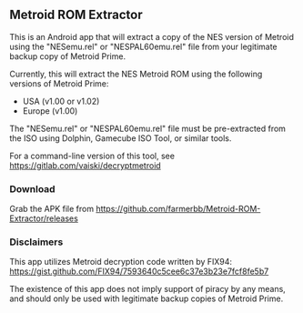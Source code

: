 ## Metroid ROM Extractor

This is an Android app that will extract a copy of the NES version of Metroid using the "NESemu.rel" or "NESPAL60emu.rel" file from your legitimate backup copy of Metroid Prime.

Currently, this will extract the NES Metroid ROM using the following versions of Metroid Prime:

* USA (v1.00 or v1.02)
* Europe (v1.00)

The "NESemu.rel" or "NESPAL60emu.rel" file must be pre-extracted from the ISO using Dolphin, Gamecube ISO Tool, or similar tools.

For a command-line version of this tool, see https://gitlab.com/vaiski/decryptmetroid

### Download

Grab the APK file from https://github.com/farmerbb/Metroid-ROM-Extractor/releases

### Disclaimers

This app utilizes Metroid decryption code written by FIX94: https://gist.github.com/FIX94/7593640c5cee6c37e3b23e7fcf8fe5b7

The existence of this app does not imply support of piracy by any means, and should only be used with legitimate backup copies of Metroid Prime.
